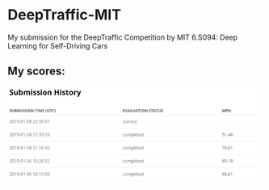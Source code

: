 # DeepTraffic-MIT
My submission for the DeepTraffic Competition by MIT 6.S094: Deep Learning for Self-Driving Cars

## My scores:
![scores](https://github.com/nsidn98/DeepTraffic-MIT/blob/master/Scores.png)
